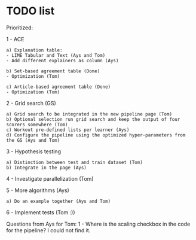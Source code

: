 # TODO list

Prioritized:

1 - ACE

    a) Explanation table: 
    - LIME Tabular and Text (Ays and Tom)
    - Add different explainers as column (Ays)
    
    b) Set-based agreement table (Done)
    - Optimization (Tom)
    
    c) Article-based agreement table (Done)
    - Optimization (Tom)
    
2 - Grid search (GS)

    a) Grid search to be integrated in the new pipeline page (Tom)
    b) Optional selection run grid search and keep the output of four scorers somewhere (Tom)
    c) Workout pre-defined lists per learner (Ays)
    d) Configure the pipeline using the optimized hyper-parameters from the GS (Ays and Tom)
    
3 - Hypothesis testing

    a) Distinction between test and train dataset (Tom)
    b) Integrate in the page (Ays)
    
4 - Investigate parallelization (Tom)

5 - More algorithms (Ays)

    a) Do an example together (Ays and Tom)

6 - Implement tests (Tom :))
    
    
Questions from Ays for Tom:
1 - Where is the scaling checkbox in the code for the pipeline? I could not find it.
